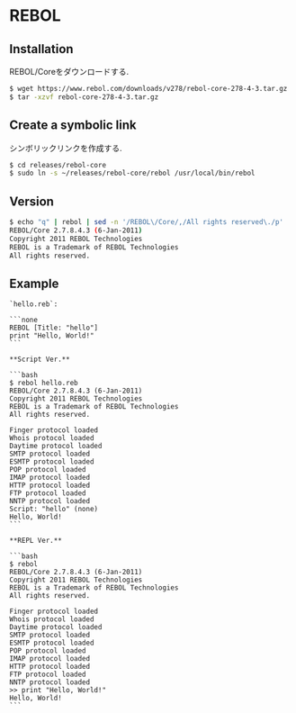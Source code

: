 # REBOL

## Installation

REBOL/Coreをダウンロードする.

```bash
$ wget https://www.rebol.com/downloads/v278/rebol-core-278-4-3.tar.gz
$ tar -xzvf rebol-core-278-4-3.tar.gz
```

## Create a symbolic link

シンボリックリンクを作成する.

```bash
$ cd releases/rebol-core
$ sudo ln -s ~/releases/rebol-core/rebol /usr/local/bin/rebol
```

## Version

```bash
$ echo "q" | rebol | sed -n '/REBOL\/Core/,/All rights reserved\./p'
REBOL/Core 2.7.8.4.3 (6-Jan-2011)
Copyright 2011 REBOL Technologies
REBOL is a Trademark of REBOL Technologies
All rights reserved.
```

## Example

````{tab} Code
`hello.reb`:

```none
REBOL [Title: "hello"]
print "Hello, World!"
```
````

````{tab} Terminal
**Script Ver.**

```bash
$ rebol hello.reb
REBOL/Core 2.7.8.4.3 (6-Jan-2011)
Copyright 2011 REBOL Technologies
REBOL is a Trademark of REBOL Technologies
All rights reserved.

Finger protocol loaded
Whois protocol loaded
Daytime protocol loaded
SMTP protocol loaded
ESMTP protocol loaded
POP protocol loaded
IMAP protocol loaded
HTTP protocol loaded
FTP protocol loaded
NNTP protocol loaded
Script: "hello" (none)
Hello, World!
```

**REPL Ver.**

```bash
$ rebol
REBOL/Core 2.7.8.4.3 (6-Jan-2011)
Copyright 2011 REBOL Technologies
REBOL is a Trademark of REBOL Technologies
All rights reserved.

Finger protocol loaded
Whois protocol loaded
Daytime protocol loaded
SMTP protocol loaded
ESMTP protocol loaded
POP protocol loaded
IMAP protocol loaded
HTTP protocol loaded
FTP protocol loaded
NNTP protocol loaded
>> print "Hello, World!"
Hello, World!
```
````
